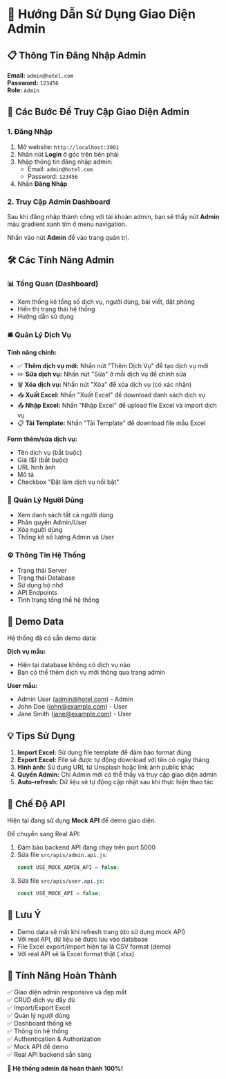 # 🎯 Hướng Dẫn Sử Dụng Giao Diện Admin

## 📋 Thông Tin Đăng Nhập Admin

**Email:** `admin@hotel.com`  
**Password:** `123456`  
**Role:** `Admin`

## 🚀 Các Bước Để Truy Cập Giao Diện Admin

### 1. Đăng Nhập
1. Mở website: `http://localhost:3001`
2. Nhấn nút **Login** ở góc trên bên phải
3. Nhập thông tin đăng nhập admin:
   - Email: `admin@hotel.com`
   - Password: `123456`
4. Nhấn **Đăng Nhập**

### 2. Truy Cập Admin Dashboard
Sau khi đăng nhập thành công với tài khoản admin, bạn sẽ thấy nút **Admin** màu gradient xanh tím ở menu navigation.

Nhấn vào nút **Admin** để vào trang quản trị.

## 🛠️ Các Tính Năng Admin

### 📊 Tổng Quan (Dashboard)
- Xem thống kê tổng số dịch vụ, người dùng, bài viết, đặt phòng
- Hiển thị trạng thái hệ thống
- Hướng dẫn sử dụng

### 🛎️ Quản Lý Dịch Vụ
**Tính năng chính:**
- ✅ **Thêm dịch vụ mới:** Nhấn nút "Thêm Dịch Vụ" để tạo dịch vụ mới
- ✏️ **Sửa dịch vụ:** Nhấn nút "Sửa" ở mỗi dịch vụ để chỉnh sửa
- 🗑️ **Xóa dịch vụ:** Nhấn nút "Xóa" để xóa dịch vụ (có xác nhận)
- 📥 **Xuất Excel:** Nhấn "Xuất Excel" để download danh sách dịch vụ
- 📤 **Nhập Excel:** Nhấn "Nhập Excel" để upload file Excel và import dịch vụ
- 📋 **Tải Template:** Nhấn "Tải Template" để download file mẫu Excel

**Form thêm/sửa dịch vụ:**
- Tên dịch vụ (bắt buộc)
- Giá ($) (bắt buộc)
- URL hình ảnh
- Mô tả
- Checkbox "Đặt làm dịch vụ nổi bật"

### 👥 Quản Lý Người Dùng
- Xem danh sách tất cả người dùng
- Phân quyền Admin/User
- Xóa người dùng
- Thống kê số lượng Admin và User

### ⚙️ Thông Tin Hệ Thống
- Trạng thái Server
- Trạng thái Database
- Sử dụng bộ nhớ
- API Endpoints
- Tình trạng tổng thể hệ thống

## 🎨 Demo Data

Hệ thống đã có sẵn demo data:

**Dịch vụ mẫu:**
- Hiện tại database không có dịch vụ nào
- Bạn có thể thêm dịch vụ mới thông qua trang admin

**User mẫu:**
- Admin User (admin@hotel.com) - Admin
- John Doe (john@example.com) - User
- Jane Smith (jane@example.com) - User

## 💡 Tips Sử Dụng

1. **Import Excel:** Sử dụng file template để đảm bảo format đúng
2. **Export Excel:** File sẽ được tự động download với tên có ngày tháng
3. **Hình ảnh:** Sử dụng URL từ Unsplash hoặc link ảnh public khác
4. **Quyền Admin:** Chỉ Admin mới có thể thấy và truy cập giao diện admin
5. **Auto-refresh:** Dữ liệu sẽ tự động cập nhật sau khi thực hiện thao tác

## 🔧 Chế Độ API

Hiện tại đang sử dụng **Mock API** để demo giao diện.

Để chuyển sang Real API:
1. Đảm bảo backend API đang chạy trên port 5000
2. Sửa file `src/apis/admin.api.js`:
   ```javascript
   const USE_MOCK_ADMIN_API = false;
   ```
3. Sửa file `src/apis/user.api.js`:
   ```javascript
   const USE_MOCK_API = false;
   ```

## 🚨 Lưu Ý

- Demo data sẽ mất khi refresh trang (do sử dụng mock API)
- Với real API, dữ liệu sẽ được lưu vào database
- File Excel export/import hiện tại là CSV format (demo)
- Với real API sẽ là Excel format thật (.xlsx)

## 🎉 Tính Năng Hoàn Thành

✅ Giao diện admin responsive và đẹp mắt  
✅ CRUD dịch vụ đầy đủ  
✅ Import/Export Excel  
✅ Quản lý người dùng  
✅ Dashboard thống kê  
✅ Thông tin hệ thống  
✅ Authentication & Authorization  
✅ Mock API để demo  
✅ Real API backend sẵn sàng  

**🚀 Hệ thống admin đã hoàn thành 100%!**

